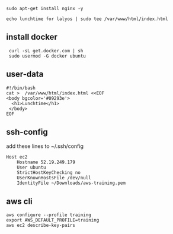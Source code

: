 

```
sudo apt-get install nginx -y

echo lunchtime for lalyos | sudo tee /var/www/html/index.html
 ```

 ## install docker

 ```
  curl -sL get.docker.com | sh
  sudo usermod -G docker ubuntu
  ```

  ## user-data

  ```
#!/bin/bash
cat >  /var/www/html/index.html <<EOF
  <body bgcolor='#09293e'>
    <h1>Lunchtime</h1>
   </body>
EOF
```

## ssh-config

add these lines to ~/.ssh/config

```
Host ec2
	Hostname 52.19.249.179
	User ubuntu
	StrictHostKeyChecking no
	UserKnownHostsFile /dev/null
    IdentityFile ~/Downloads/aws-training.pem
```


## aws cli

```
aws configure --profile training
export AWS_DEFAULT_PROFILE=training
aws ec2 describe-key-pairs
```